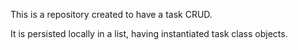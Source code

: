 This is a repository created to have a task CRUD.

It is persisted locally in a list, having instantiated task class objects.
